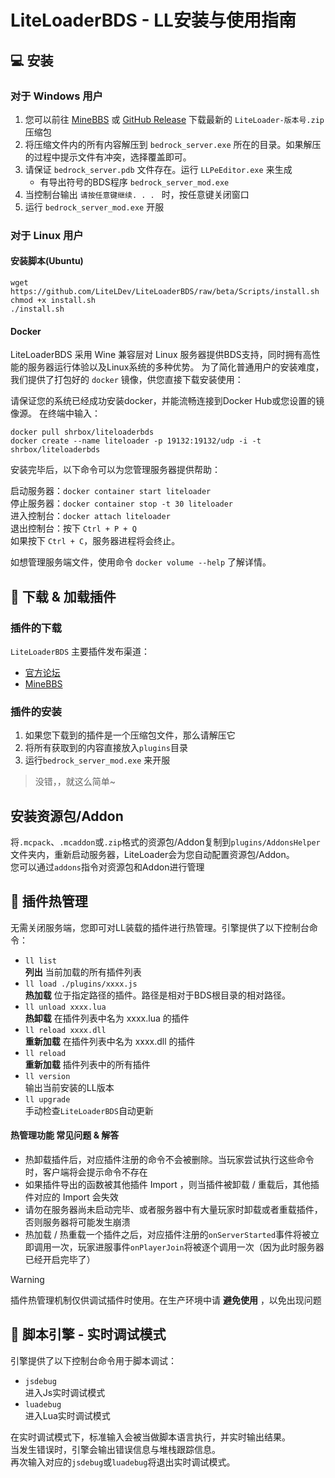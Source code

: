 # LiteLoaderBDS - LL安装与使用指南

## 💻 安装

### 对于 Windows 用户

1. 您可以前往 [MineBBS](https://www.minebbs.com/liteloader/) 或 [GitHub Release](https://github.com/LiteLDev/LiteLoader/releases) 下载最新的 `LiteLoader-版本号.zip` 压缩包
2. 将压缩文件内的所有内容解压到 `bedrock_server.exe` 所在的目录。如果解压的过程中提示文件有冲突，选择覆盖即可。
3. 请保证 `bedrock_server.pdb` 文件存在。运行 `LLPeEditor.exe` 来生成
   - 有导出符号的BDS程序 `bedrock_server_mod.exe`
4. 当控制台输出 `请按任意键继续. . . ` 时，按任意键关闭窗口
5. 运行 `bedrock_server_mod.exe` 开服

### 对于 Linux 用户

#### 安装脚本(Ubuntu)

```
wget https://github.com/LiteLDev/LiteLoaderBDS/raw/beta/Scripts/install.sh
chmod +x install.sh
./install.sh
```

#### Docker

LiteLoaderBDS 采用 Wine 兼容层对 Linux 服务器提供BDS支持，同时拥有高性能的服务器运行体验以及Linux系统的多种优势。
为了简化普通用户的安装难度，我们提供了打包好的 `docker` 镜像，供您直接下载安装使用：

请保证您的系统已经成功安装docker，并能流畅连接到Docker Hub或您设置的镜像源。
在终端中输入：

```
docker pull shrbox/liteloaderbds
docker create --name liteloader -p 19132:19132/udp -i -t shrbox/liteloaderbds
```

安装完毕后，以下命令可以为您管理服务器提供帮助：

启动服务器：`docker container start liteloader`  
停止服务器：`docker container stop -t 30 liteloader`  
进入控制台：`docker attach liteloader`  
退出控制台：按下 `Ctrl + P + Q`  
如果按下 `Ctrl + C`，服务器进程将会终止。

如想管理服务端文件，使用命令 `docker volume --help` 了解详情。

## 🎯 下载 & 加载插件

### 插件的下载

`LiteLoaderBDS` 主要插件发布渠道：

- [官方论坛](https://forum.litebds.com/)
- [MineBBS](https://www.minebbs.com/resources/?prefix_id=59)

### 插件的安装

1. 如果您下载到的插件是一个压缩包文件，那么请解压它
2. 将所有获取到的内容直接放入`plugins`目录
3. 运行`bedrock_server_mod.exe` 来开服

> 没错，，就这么简单~

## 安装资源包/Addon
将`.mcpack`、`.mcaddon`或`.zip`格式的资源包/Addon复制到`plugins/AddonsHelper`文件夹内，重新启动服务器，LiteLoader会为您自动配置资源包/Addon。  
您可以通过`addons`指令对资源包和Addon进行管理

## 🔌 插件热管理

无需关闭服务端，您即可对LL装载的插件进行热管理。引擎提供了以下控制台命令：

- `ll list`  
  **列出** 当前加载的所有插件列表
- `ll load ./plugins/xxxx.js`  
  **热加载** 位于指定路径的插件。路径是相对于BDS根目录的相对路径。
- `ll unload xxxx.lua`  
  **热卸载** 在插件列表中名为 xxxx.lua 的插件
- `ll reload xxxx.dll`  
  **重新加载** 在插件列表中名为 xxxx.dll 的插件
- `ll reload`  
  **重新加载** 插件列表中的所有插件
- `ll version`  
  输出当前安装的LL版本
- `ll upgrade`  
  手动检查`LiteLoaderBDS`自动更新

#### 热管理功能 常见问题 & 解答

- 热卸载插件后，对应插件注册的命令不会被删除。当玩家尝试执行这些命令时，客户端将会提示命令不存在
- 如果插件导出的函数被其他插件 Import ，则当插件被卸载 / 重载后，其他插件对应的 Import 会失效
- 请勿在服务器尚未启动完毕、或者服务器中有大量玩家时卸载或者重载插件，否则服务器将可能发生崩溃
- 热加载 / 热重载一个插件之后，对应插件注册的`onServerStarted`事件将被立即调用一次，玩家进服事件`onPlayerJoin`将被逐个调用一次（因为此时服务器已经开启完毕了）

>[!WARNING]
>
>插件热管理机制仅供调试插件时使用。在生产环境中请 **避免使用** ，以免出现问题

## 📡 脚本引擎 - 实时调试模式

引擎提供了以下控制台命令用于脚本调试：

- `jsdebug`  
  进入Js实时调试模式
- `luadebug`  
  进入Lua实时调试模式

在实时调试模式下，标准输入会被当做脚本语言执行，并实时输出结果。  
当发生错误时，引擎会输出错误信息与堆栈跟踪信息。  
再次输入对应的`jsdebug`或`luadebug`将退出实时调试模式。